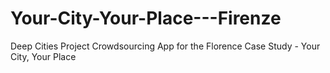 # Your-City-Your-Place---Firenze
Deep Cities Project Crowdsourcing App for the Florence Case Study - Your City, Your Place 
